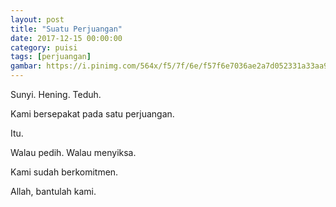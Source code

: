 ```yaml
---
layout: post
title: "Suatu Perjuangan"
date: 2017-12-15 00:00:00
category: puisi
tags: [perjuangan]
gambar: https://i.pinimg.com/564x/f5/7f/6e/f57f6e7036ae2a7d052331a33aa9a114--wallpaper-art-misaki.jpg
---
```


Sunyi. Hening. Teduh.

Kami bersepakat pada satu perjuangan.

Itu.

Walau pedih. Walau menyiksa.

Kami sudah berkomitmen.

Allah, bantulah kami.